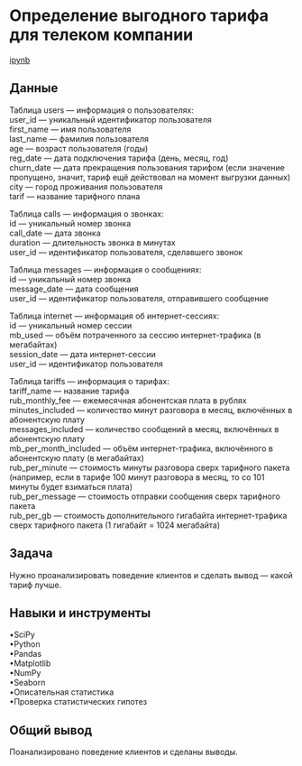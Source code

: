 <a name="lists"><h1>Определение выгодного тарифа для телеком компании</h1></a>
[ipynb](https://github.com/natashkaau/portfolio/tree/main/project_11/project_11.ipynb)  
<a name="lists"><h2>Данные</h2></a>
Таблица users — информация о пользователях:  
user_id — уникальный идентификатор пользователя  
first_name — имя пользователя  
last_name — фамилия пользователя  
age — возраст пользователя (годы)  
reg_date — дата подключения тарифа (день, месяц, год)  
churn_date — дата прекращения пользования тарифом (если значение пропущено, значит, тариф ещё действовал на момент выгрузки данных)  
city — город проживания пользователя  
tarif — название тарифного плана  

Таблица calls — информация о звонках:  
id — уникальный номер звонка  
call_date — дата звонка  
duration — длительность звонка в минутах  
user_id — идентификатор пользователя, сделавшего звонок  

Таблица messages — информация о сообщениях:  
id — уникальный номер звонка  
message_date — дата сообщения  
user_id — идентификатор пользователя, отправившего сообщение  

Таблица internet — информация об интернет-сессиях:  
id — уникальный номер сессии  
mb_used — объём потраченного за сессию интернет-трафика (в мегабайтах)  
session_date — дата интернет-сессии  
user_id — идентификатор пользователя  

Таблица tariffs — информация о тарифах:  
tariff_name — название тарифа  
rub_monthly_fee — ежемесячная абонентская плата в рублях  
minutes_included — количество минут разговора в месяц, включённых в абонентскую плату  
messages_included — количество сообщений в месяц, включённых в абонентскую плату  
mb_per_month_included — объём интернет-трафика, включённого в абонентскую плату (в мегабайтах)  
rub_per_minute — стоимость минуты разговора сверх тарифного пакета (например, если в тарифе 100 минут разговора в месяц, то со 101 минуты будет взиматься плата)  
rub_per_message — стоимость отправки сообщения сверх тарифного пакета  
rub_per_gb — стоимость дополнительного гигабайта интернет-трафика сверх тарифного пакета (1 гигабайт = 1024 мегабайта)  

<a name="lists"><h2>Задача</h2></a>
Нужно проанализировать поведение клиентов и сделать вывод — какой тариф лучше.
<a name="lists"><h2>Навыки и инструменты</h2></a>
•SciPy  
•Python  
•Pandas  
•Matplotlib  
•NumPy  
•Seaborn  
•Описательная статистика  
•Проверка статистических гипотез  
<a name="lists"><h2>Общий вывод</h2></a>
Поанализировано поведение клиентов и сделаны выводы.
